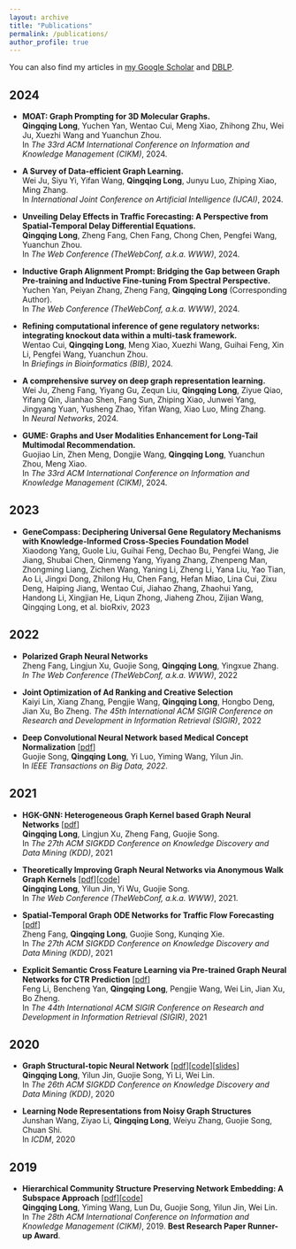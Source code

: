 ```yaml
---
layout: archive
title: "Publications"
permalink: /publications/
author_profile: true
---
```


You can also find my articles in [my Google Scholar](https://scholar.google.com/citations?user=283USTgAAAAJ&hl=zh-CN&oi=ao) and [DBLP](https://dblp.org/pid/251/9514.html). <br>
## 2024
* **MOAT: Graph Prompting for 3D Molecular Graphs.** <br>
**Qingqing Long**, Yuchen Yan, Wentao Cui, Meng Xiao, Zhihong Zhu, Wei Ju, Xuezhi Wang and Yuanchun Zhou. <br>In *The 33rd ACM International Conference on Information and Knowledge Management (CIKM)*, 2024. 

* **A Survey of Data-efficient Graph Learning.** <br>
Wei Ju, Siyu Yi, Yifan Wang, **Qingqing Long**, Junyu Luo, Zhiping Xiao, Ming Zhang.  <br>In *International Joint Conference on Artificial Intelligence (IJCAI)*, 2024.

* **Unveiling Delay Effects in Traffic Forecasting: A Perspective from Spatial-Temporal Delay Differential Equations.** <br>
**Qingqing Long**, Zheng Fang, Chen Fang, Chong Chen, Pengfei Wang, Yuanchun Zhou.  <br>In *The Web Conference (TheWebConf, a.k.a. WWW)*, 2024. 

* **Inductive Graph Alignment Prompt: Bridging the Gap between Graph Pre-training and Inductive Fine-tuning From Spectral Perspective.** <br>
Yuchen Yan, Peiyan Zhang, Zheng Fang, **Qingqing Long** (Corresponding Author). <br>In *The Web Conference (TheWebConf, a.k.a. WWW)*, 2024.

* **Refining computational inference of gene regulatory networks: integrating knockout data within a multi-task framework.** <br>
Wentao Cui, **Qingqing Long**, Meng Xiao, Xuezhi Wang, Guihai Feng, Xin Li, Pengfei Wang, Yuanchun Zhou. <br>In *Briefings in Bioinformatics (BIB)*, 2024.

* **A comprehensive survey on deep graph representation learning.** <br>
Wei Ju, Zheng Fang, Yiyang Gu, Zequn Liu, **Qingqing Long**, Ziyue Qiao, Yifang Qin, Jianhao Shen, Fang Sun, Zhiping Xiao, Junwei Yang, Jingyang Yuan, Yusheng Zhao, Yifan Wang, Xiao Luo, Ming Zhang. <br>In *Neural Networks*, 2024.

* **GUME: Graphs and User Modalities Enhancement for Long-Tail Multimodal Recommendation.** <br>
Guojiao Lin, Zhen Meng, Dongjie Wang, **Qingqing Long**, Yuanchun Zhou, Meng Xiao. <br>In *The 33rd ACM International Conference on Information and Knowledge Management (CIKM)*, 2024. 

## 2023
* **GeneCompass: Deciphering Universal Gene Regulatory Mechanisms with Knowledge-Informed Cross-Species Foundation Model** <br>
Xiaodong Yang, Guole Liu, Guihai Feng, Dechao Bu, Pengfei Wang, Jie Jiang, Shubai Chen, Qinmeng Yang, Yiyang Zhang, Zhenpeng Man, Zhongming Liang, Zichen Wang, Yaning Li, Zheng Li, Yana Liu, Yao Tian, Ao Li, Jingxi Dong, Zhilong Hu, Chen Fang, Hefan Miao, Lina Cui, Zixu Deng, Haiping Jiang, Wentao Cui, Jiahao Zhang, Zhaohui Yang, Handong Li, Xingjian He, Liqun Zhong, Jiaheng Zhou, Zijian Wang, Qingqing Long, et al. bioRxiv, 2023

## 2022
* **Polarized Graph Neural Networks** <br>
Zheng Fang, Lingjun Xu, Guojie Song, **Qingqing Long**, Yingxue Zhang. <br>*In The Web Conference (TheWebConf, a.k.a. WWW)*, 2022

* **Joint Optimization of Ad Ranking and Creative Selection** <br>
Kaiyi Lin, Xiang Zhang, Pengjie Wang, **Qingqing Long**, Hongbo Deng, Jian Xu, Bo Zheng. *The 45th International ACM SIGIR Conference on Research and Development in Information Retrieval (SIGIR)*, 2022

* **Deep Convolutional Neural Network based Medical Concept Normalization** \[[pdf](https://ieeexplore.ieee.org/document/9186351)\] <br>
Guojie Song, **Qingqing Long**, Yi Luo, Yiming Wang, Yilun Jin. <br>In *IEEE Transactions on Big Data, 2022*.

## 2021

* **HGK-GNN: Heterogeneous Graph Kernel based Graph Neural Networks** \[[pdf](https://dl.acm.org/doi/abs/10.1145/3447548.3467429)\]<br>
**Qingqing Long**, Lingjun Xu, Zheng Fang, Guojie Song. <br>In *The 27th ACM SIGKDD Conference on Knowledge Discovery and Data Mining (KDD)*, 2021

* **Theoretically Improving Graph Neural Networks via Anonymous Walk Graph Kernels** \[[pdf](https://dl.acm.org/doi/abs/10.1145/3442381.3449951)\]\[[code](https://github.com/YimiAChack/GSKN)\]<br>
**Qingqing Long**, Yilun Jin, Yi Wu, Guojie Song. <br>In *The Web Conference (TheWebConf, a.k.a. WWW)*, 2021. 

* **Spatial-Temporal Graph ODE Networks for Traffic Flow Forecasting** \[[pdf](https://dl.acm.org/doi/abs/10.1145/3447548.3467430)\]<br>
Zheng Fang, **Qingqing Long**, Guojie Song, Kunqing Xie. <br>In *The 27th ACM SIGKDD Conference on Knowledge Discovery and Data Mining (KDD)*, 2021

* **Explicit Semantic Cross Feature Learning via Pre-trained Graph Neural Networks for CTR Prediction** \[[pdf](https://dl.acm.org/doi/abs/10.1145/3404835.3463015)\]<br>
Feng Li, Bencheng Yan, **Qingqing Long**, Pengjie Wang, Wei Lin, Jian Xu, Bo Zheng. <br>In *The 44th International ACM SIGIR Conference on Research and Development in Information Retrieval (SIGIR)*, 2021

## 2020

* **Graph Structural-topic Neural Network** \[[pdf](https://dl.acm.org/doi/pdf/10.1145/3394486.3403150)\]\[[code](https://github.com/YimiAChack/GraphSTONE)\]\[[slides](https://kl4805.github.io/files/GraphSTONE_slides.pdf)\]<br>
**Qingqing Long**, Yilun Jin, Guojie Song, Yi Li, Wei Lin. <br>In *The 26th ACM SIGKDD Conference on Knowledge Discovery and Data Mining (KDD)*, 2020

* **Learning Node Representations from Noisy Graph Structures** <br>
Junshan Wang, Ziyao Li, **Qingqing Long**, Weiyu Zhang, Guojie Song, Chuan Shi. <br>In *ICDM*, 2020

## 2019
* **Hierarchical Community Structure Preserving Network Embedding: A Subspace Approach** \[[pdf](https://dl.acm.org/doi/pdf/10.1145/3357384.3357947)\]\[[code](https://github.com/YimiAChack/SpaceNE)\] <br>
**Qingqing Long**, Yiming Wang, Lun Du, Guojie Song, Yilun Jin, Wei Lin. <br>In *The 28th ACM International Conference on Information and Knowledge Management (CIKM)*, 2019. **Best Research Paper Runner-up Award**. 




